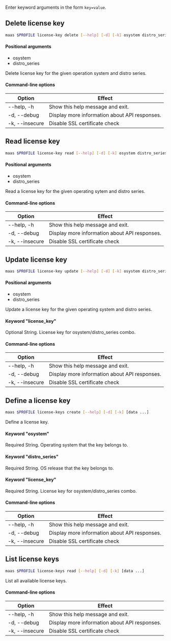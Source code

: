 Enter keyword arguments in the form `key=value`.

## Delete license key

```bash
maas $PROFILE license-key delete [--help] [-d] [-k] osystem distro_series [data ...]
```

#### Positional arguments
- osystem
- distro_series

Delete license key for the given operation system and distro series.

#### Command-line options
| Option | Effect |
|-----|-----|
| --help, -h | Show this help message and exit. |
| -d, --debug | Display more information about API responses. |
| -k, --insecure | Disable SSL certificate check |

## Read license key

```bash
maas $PROFILE license-key read [--help] [-d] [-k] osystem distro_series [data ...]
```

#### Positional arguments
- osystem
- distro_series

Read a license key for the given operating sytem and distro series.

#### Command-line options
| Option | Effect |
|-----|-----|
| --help, -h | Show this help message and exit. |
| -d, --debug | Display more information about API responses. |
| -k, --insecure | Disable SSL certificate check |

## Update license key

```bash
maas $PROFILE license-key update [--help] [-d] [-k] osystem distro_series [data ...]
```

#### Positional arguments
- osystem
- distro_series


Update a license key for the given operating system and distro series.

#### Keyword "license_key"
Optional String. License key for osystem/distro_series combo.

#### Command-line options
| Option | Effect |
|-----|-----|
| --help, -h | Show this help message and exit. |
| -d, --debug | Display more information about API responses. |
| -k, --insecure | Disable SSL certificate check |

## Define a license key

```bash
maas $PROFILE license-keys create [--help] [-d] [-k] [data ...] 
```

Define a license key.

#### Keyword "osystem"
Required String. Operating system that the key belongs to.

#### Keyword "distro_series"
Required String. OS release that the key belongs to.

#### Keyword "license_key"
Required String. License key for osystem/distro_series combo.

#### Command-line options
| Option | Effect |
|-----|-----|
| --help, -h | Show this help message and exit. |
| -d, --debug | Display more information about API responses. |
| -k, --insecure | Disable SSL certificate check |

## List license keys

```bash
maas $PROFILE license-keys read [--help] [-d] [-k] [data ...] 
```

List all available license keys. 

#### Command-line options
| Option | Effect |
|-----|-----|
| --help, -h | Show this help message and exit. |
| -d, --debug | Display more information about API responses. |
| -k, --insecure | Disable SSL certificate check |

